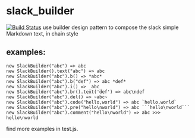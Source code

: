 # slack_builder
[![Build Status](https://travis-ci.org/botdio/slack_builder.svg?branch=master)](https://travis-ci.org/botdio/slack_builder)
use builder design pattern to compose the slack simple Markdown text, in chain style

## examples:

```
new SlackBuilder("abc") => abc
new SlackBuilder().text("abc") => abc
new SlackBuilder("abc").b() => *abc*
new SlackBuilder("abc").b("def") => abc *def*
new SlackBuilder("abc").i() => _abc_
new SlackBuilder("abc").br().text('def') => abc\ndef
new SlackBuilder("abc").del() => ~abc~
new SlackBuilder("abc").code("hello,world") => abc `hello,world`
new SlackBuilder("abc").pre("hello\nworld") => abc ```hello\nworld```
new SlackBuilder("abc").comment("hello\nworld") => abc >>> hello\nworld
```

find more examples in test.js.